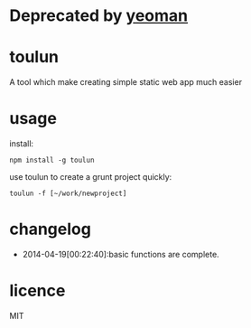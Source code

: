 
Deprecated by [yeoman](http://yeoman.io/)
======

toulun
======

A tool which make creating simple static web app much easier


usage
======

install:

    npm install -g toulun

use toulun to create a grunt project quickly:

    toulun -f [~/work/newproject]

changelog
=======

 - 2014-04-19[00:22:40]:basic functions are complete.

 licence
 ======

 MIT

